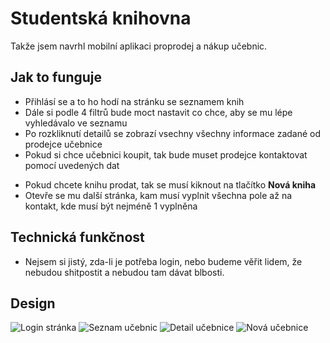 # Studentská knihovna

Takže jsem navrhl mobilní aplikaci proprodej a nákup učebnic. 

## Jak to funguje

* Přihlásí se a to ho hodí na stránku se seznamem knih
* Dále si podle 4 filtrů bude moct nastavit co chce, aby se mu lépe vyhledávalo ve seznamu
* Po rozkliknutí detailů se zobrazí vsechny všechny informace zadané od prodejce učebnice
* Pokud si chce učebnici koupit, tak bude muset prodejce kontaktovat pomocí uvedených dat
- Pokud chcete knihu prodat, tak se musí kiknout na tlačítko **Nová kniha**
- Otevře se mu další stránka, kam musí vyplnit všechna pole až na kontakt, kde musí být nejméně 1 vyplněna

## Technická funkčnost

- Nejsem si jistý, zda-li je potřeba login, nebo budeme věřit lidem, že nebudou shitpostit a nebudou tam dávat blbosti.

## Design
![Login stránka](./image/login.png)
![Seznam učebnic](./image/seznam.png)
![Detail učebnice](./image/detail.png)
![Nová učebnice](./image/novy.png)